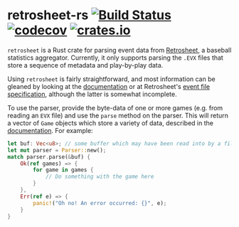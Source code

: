 # retrosheet-rs [![Build Status](https://travis-ci.org/eugene-bulkin/retrosheet-rs.svg?branch=master)](https://travis-ci.org/eugene-bulkin/retrosheet-rs) [![codecov](https://codecov.io/gh/eugene-bulkin/retrosheet-rs/branch/master/graph/badge.svg)](https://codecov.io/gh/eugene-bulkin/retrosheet-rs) [![crates.io](https://img.shields.io/crates/v/retrosheet.svg)](https://crates.io/crates/retrosheet)

`retrosheet` is a Rust crate for parsing event data from [Retrosheet], a baseball statistics aggregator. Currently, it 
only supports parsing the `.EVX` files that store a sequence of metadata and play-by-play data.

Using `retrosheet` is fairly straightforward, and most information can be gleaned by looking at the [documentation] or 
at Retrosheet's [event file specification], although the latter is somewhat incomplete.

To use the parser, provide the byte-data of one or more games (e.g. from reading an `EVX` file) and use the `parse`
method on the parser. This will return a vector of `Game` objects which store a variety of data, described in the 
[documentation]. For example:

```rust
let buf: Vec<u8>; // some buffer which may have been read into by a file
let mut parser = Parser::new();
match parser.parse(&buf) {
    Ok(ref games) => {
        for game in games {
            // Do something with the game here
        }
    },
    Err(ref e) => {
        panic!("Oh no! An error occurred: {}", e);
    }
}
```

[Retrosheet]: http://retrosheet.org
[documentation]: http://docs.rs/retrosheet
[event file specification]: http://retrosheet.org/eventfile.htm